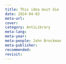 ```yaml
---
title: This idea must die
date: 2024-04-03
meta-url: 
cover: 
category: AntiLibrary
meta-lang: 
meta-year: 
meta-people: John Brockman
meta-publisher: 
recommended: 
revisit:
---
```

